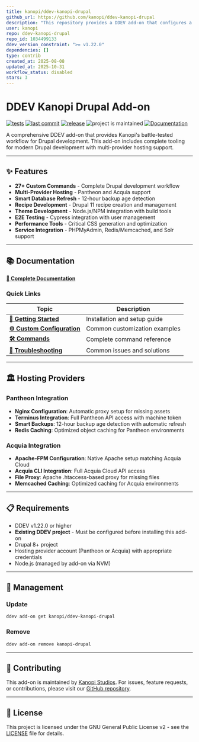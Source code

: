 ```yaml
---
title: kanopi/ddev-kanopi-drupal
github_url: https://github.com/kanopi/ddev-kanopi-drupal
description: "This repository provides a DDEV add-on that configures a Drupal development environment with Kanopi's standard tooling and workflows. "
user: kanopi
repo: ddev-kanopi-drupal
repo_id: 1034499133
ddev_version_constraint: ">= v1.22.0"
dependencies: []
type: contrib
created_at: 2025-08-08
updated_at: 2025-10-31
workflow_status: disabled
stars: 3
---
```


# DDEV Kanopi Drupal Add-on

[![tests](https://github.com/kanopi/ddev-kanopi-drupal/actions/workflows/test.yml/badge.svg?branch=main)](https://github.com/kanopi/ddev-kanopi-drupal/actions/workflows/test.yml?query=branch%3Amain)
[![last commit](https://img.shields.io/github/last-commit/kanopi/ddev-kanopi-drupal)](https://github.com/kanopi/ddev-kanopi-drupal/commits)
[![release](https://img.shields.io/github/v/release/kanopi/ddev-kanopi-drupal)](https://github.com/kanopi/ddev-kanopi-drupal/releases/latest)
![project is maintained](https://img.shields.io/maintenance/yes/2025.svg)
[![Documentation](https://img.shields.io/badge/docs-mkdocs-blue.svg)](https://kanopi.github.io/ddev-kanopi-drupal/)

A comprehensive DDEV add-on that provides Kanopi's battle-tested workflow for Drupal development. This add-on includes complete tooling for modern Drupal development with multi-provider hosting support.

---

## ✨ Features

- **27+ Custom Commands** - Complete Drupal development workflow
- **Multi-Provider Hosting** - Pantheon and Acquia support
- **Smart Database Refresh** - 12-hour backup age detection
- **Recipe Development** - Drupal 11 recipe creation and management
- **Theme Development** - Node.js/NPM integration with build tools
- **E2E Testing** - Cypress integration with user management
- **Performance Tools** - Critical CSS generation and optimization
- **Service Integration** - PHPMyAdmin, Redis/Memcached, and Solr support

---

## 📚 Documentation

**[📖 Complete Documentation](https://kanopi.github.io/ddev-kanopi-drupal/)**

### Quick Links

| Topic | Description |
|-------|-------------|
| **[🏁 Getting Started](https://kanopi.github.io/ddev-kanopi-drupal/)** | Installation and setup guide |
| **[⚙️ Custom Configuration](https://kanopi.github.io/ddev-kanopi-drupal/custom-configuration/)** | Common customization examples |
| **[🛠 Commands](https://kanopi.github.io/ddev-kanopi-drupal/commands/)** | Complete command reference |
| **[🔧 Troubleshooting](https://kanopi.github.io/ddev-kanopi-drupal/troubleshooting/)** | Common issues and solutions |

---

## 🏛️ Hosting Providers

### Pantheon Integration
- **Nginx Configuration**: Automatic proxy setup for missing assets
- **Terminus Integration**: Full Pantheon API access with machine token
- **Smart Backups**: 12-hour backup age detection with automatic refresh
- **Redis Caching**: Optimized object caching for Pantheon environments

### Acquia Integration
- **Apache-FPM Configuration**: Native Apache setup matching Acquia Cloud
- **Acquia CLI Integration**: Full Acquia Cloud API access
- **File Proxy**: Apache .htaccess-based proxy for missing files
- **Memcached Caching**: Optimized caching for Acquia environments

---

## 📋 Requirements

- DDEV v1.22.0 or higher
- **Existing DDEV project** - Must be configured before installing this add-on
- Drupal 8+ project
- Hosting provider account (Pantheon or Acquia) with appropriate credentials
- Node.js (managed by add-on via NVM)

---

## 🔧 Management

### Update
```bash
ddev add-on get kanopi/ddev-kanopi-drupal
```

### Remove
```bash
ddev add-on remove kanopi-drupal
```

---

## 🤝 Contributing

This add-on is maintained by [Kanopi Studios](https://kanopi.com). For issues, feature requests, or contributions, please visit our [GitHub repository](https://github.com/kanopi/ddev-kanopi-drupal).

---

## 📄 License

This project is licensed under the GNU General Public License v2 - see the [LICENSE](https://github.com/kanopi/ddev-kanopi-drupal/blob/main/LICENSE) file for details.
